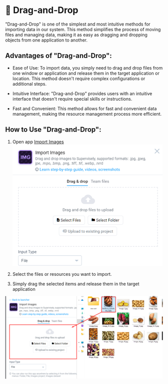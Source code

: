 # 🫱 Drag-and-Drop 

"Drag-and-Drop" is one of the simplest and most intuitive methods for importing data in our system. This method simplifies the process of moving files and managing data, making it as easy as dragging and dropping objects from one application to another.

## Advantages of "Drag-and-Drop":

- Ease of Use: To import data, you simply need to drag and drop files from one window or application and release them in the target application or location. This method doesn't require complex configurations or additional steps.

- Intuitive Interface: "Drag-and-Drop" provides users with an intuitive interface that doesn't require special skills or instructions.

- Fast and Convenient: This method allows for fast and convenient data management, making the resource management process more efficient.

## How to Use "Drag-and-Drop":
1. Open app [Import Images](https://app.supervisely.com/ecosystem/apps/supervisely-ecosystem/import-images)
![](drag-and-drop-open.png)

2. Select the files or resources you want to import.

3. Simply drag the selected items and release them in the target application

![](drag-and-drop.png)



